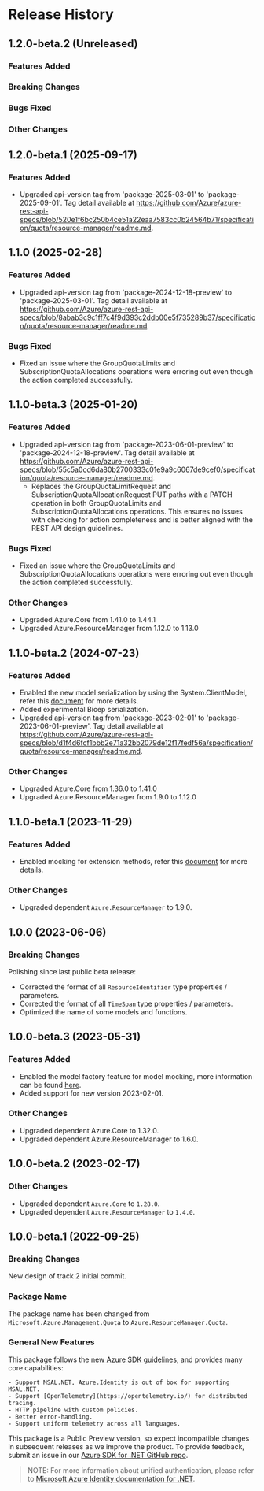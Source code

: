 # Release History

## 1.2.0-beta.2 (Unreleased)

### Features Added

### Breaking Changes

### Bugs Fixed

### Other Changes

## 1.2.0-beta.1 (2025-09-17)

### Features Added

- Upgraded api-version tag from 'package-2025-03-01' to 'package-2025-09-01'. Tag detail available at https://github.com/Azure/azure-rest-api-specs/blob/520e1f6bc250b4ce51a22eaa7583cc0b24564b71/specification/quota/resource-manager/readme.md.

## 1.1.0 (2025-02-28)

### Features Added

- Upgraded api-version tag from 'package-2024-12-18-preview' to 'package-2025-03-01'. Tag detail available at https://github.com/Azure/azure-rest-api-specs/blob/8abab3c9c1ff7c4f9d393c2ddb00e5f735289b37/specification/quota/resource-manager/readme.md.

### Bugs Fixed

- Fixed an issue where the GroupQuotaLimits and SubscriptionQuotaAllocations operations were erroring out even though the action completed successfully.

## 1.1.0-beta.3 (2025-01-20)

### Features Added

- Upgraded api-version tag from 'package-2023-06-01-preview' to 'package-2024-12-18-preview'. Tag detail available at https://github.com/Azure/azure-rest-api-specs/blob/55c5a0cd6da80b2700333c01e9a9c6067de9cef0/specification/quota/resource-manager/readme.md.
    - Replaces the GroupQuotaLimitRequest and SubscriptionQuotaAllocationRequest PUT paths with a PATCH operation in both GroupQuotaLimits and SubscriptionQuotaAllocations operations. This ensures no issues with checking for action completeness and is better aligned with the REST API design guidelines.

### Bugs Fixed

- Fixed an issue where the GroupQuotaLimits and SubscriptionQuotaAllocations operations were erroring out even though the action completed successfully.

### Other Changes

- Upgraded Azure.Core from 1.41.0 to 1.44.1
- Upgraded Azure.ResourceManager from 1.12.0 to 1.13.0

## 1.1.0-beta.2 (2024-07-23)

### Features Added

- Enabled the new model serialization by using the System.ClientModel, refer this [document](https://aka.ms/azsdk/net/mrw) for more details.
- Added experimental Bicep serialization.
- Upgraded api-version tag from 'package-2023-02-01' to 'package-2023-06-01-preview'. Tag detail available at https://github.com/Azure/azure-rest-api-specs/blob/d1f4d6fcf1bbb2e71a32bb2079de12f17fedf56a/specification/quota/resource-manager/readme.md.

### Other Changes

- Upgraded Azure.Core from 1.36.0 to 1.41.0
- Upgraded Azure.ResourceManager from 1.9.0 to 1.12.0

## 1.1.0-beta.1 (2023-11-29)

### Features Added

- Enabled mocking for extension methods, refer this [document](https://aka.ms/azsdk/net/mocking) for more details.

### Other Changes

- Upgraded dependent `Azure.ResourceManager` to 1.9.0.

## 1.0.0 (2023-06-06)

### Breaking Changes

Polishing since last public beta release:
- Corrected the format of all `ResourceIdentifier` type properties / parameters.
- Corrected the format of all `TimeSpan` type properties / parameters.
- Optimized the name of some models and functions.

## 1.0.0-beta.3 (2023-05-31)

### Features Added

- Enabled the model factory feature for model mocking, more information can be found [here](https://azure.github.io/azure-sdk/dotnet_introduction.html#dotnet-mocking-factory-builder).
- Added support for new version 2023-02-01.

### Other Changes

- Upgraded dependent Azure.Core to 1.32.0.
- Upgraded dependent Azure.ResourceManager to 1.6.0.

## 1.0.0-beta.2 (2023-02-17)

### Other Changes

- Upgraded dependent `Azure.Core` to `1.28.0`.
- Upgraded dependent `Azure.ResourceManager` to `1.4.0`.

## 1.0.0-beta.1 (2022-09-25)

### Breaking Changes

New design of track 2 initial commit.

### Package Name

The package name has been changed from `Microsoft.Azure.Management.Quota` to `Azure.ResourceManager.Quota`.

### General New Features

This package follows the [new Azure SDK guidelines](https://azure.github.io/azure-sdk/general_introduction.html), and provides many core capabilities:

    - Support MSAL.NET, Azure.Identity is out of box for supporting MSAL.NET.
    - Support [OpenTelemetry](https://opentelemetry.io/) for distributed tracing.
    - HTTP pipeline with custom policies.
    - Better error-handling.
    - Support uniform telemetry across all languages.

This package is a Public Preview version, so expect incompatible changes in subsequent releases as we improve the product. To provide feedback, submit an issue in our [Azure SDK for .NET GitHub repo](https://github.com/Azure/azure-sdk-for-net/issues).

> NOTE: For more information about unified authentication, please refer to [Microsoft Azure Identity documentation for .NET](https://learn.microsoft.com/dotnet/api/overview/azure/identity-readme?view=azure-dotnet).

